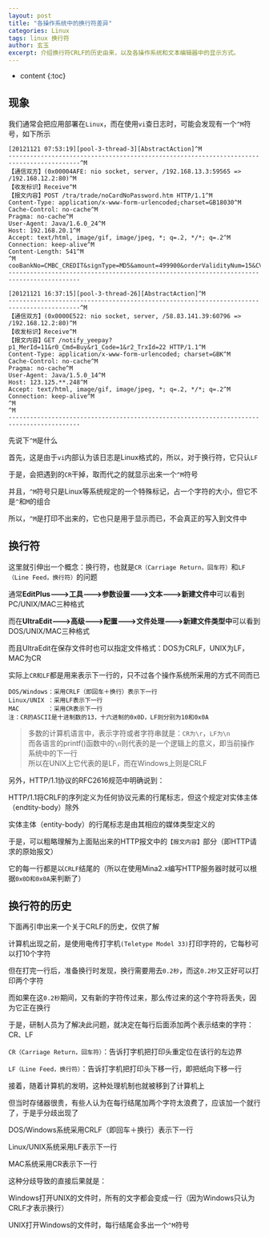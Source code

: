 ```yaml
---
layout: post
title: "各操作系统中的换行符差异"
categories: Linux
tags: linux 换行符
author: 玄玉
excerpt: 介绍换行符CRLF的历史由来，以及各操作系统和文本编辑器中的显示方式。
---
```


* content
{:toc}


## 现象

我们通常会把应用部署在`Linux`，而在使用`vi`查日志时，可能会发现有一个`^M`符号，如下所示

```
[20121121 07:53:19][pool-3-thread-3][AbstractAction]^M
------------------------------------------------------------------------------------------^M
【通信双方】(0x00004AFE: nio socket, server, /192.168.13.3:59565 => /192.168.12.2:80)^M
【收发标识】Receive^M
【报文内容】POST /tra/trade/noCardNoPassword.htm HTTP/1.1^M
Content-Type: application/x-www-form-urlencoded;charset=GB18030^M
Cache-Control: no-cache^M
Pragma: no-cache^M
User-Agent: Java/1.6.0_24^M
Host: 192.168.20.1^M
Accept: text/html, image/gif, image/jpeg, *; q=.2, */*; q=.2^M
Connection: keep-alive^M
Content-Length: 541^M
^M
cooBankNo=CMBC_CREDIT&signType=MD5&amount=499900&orderValidityNum=15&CVVNo=255^M
------------------------------------------------------------------------------------------
```
```
[20121121 16:37:15][pool-3-thread-26][AbstractAction]^M
------------------------------------------------------------------------------------------^M
【通信双方】(0x0000E522: nio socket, server, /58.83.141.39:60796 => /192.168.12.2:80)^M
【收发标识】Receive^M
【报文内容】GET /notify_yeepay?p1_MerId=11&r0_Cmd=Buy&r1_Code=1&r2_TrxId=22 HTTP/1.1^M
Content-Type: application/x-www-form-urlencoded; charset=GBK^M
Cache-Control: no-cache^M
Pragma: no-cache^M
User-Agent: Java/1.5.0_14^M
Host: 123.125.**.248^M
Accept: text/html, image/gif, image/jpeg, *; q=.2, */*; q=.2^M
Connection: keep-alive^M
^M
^M
------------------------------------------------------------------------------------------
```

先说下`^M`是什么

首先，这是由于`vi`内部认为该日志是Linux格式的，所以，对于换行符，它只认`LF`

于是，会把遇到的`CR`干掉，取而代之的就显示出来一个`^M`符号

并且，`^M`符号只是Linux等系统规定的一个特殊标记，占一个字符的大小，但它不是`^`和`M`的组合

所以，`^M`是打印不出来的，它也只是用于显示而已，不会真正的写入到文件中

## 换行符

这里就引伸出一个概念：换行符，也就是`CR（Carriage Return，回车符）`和`LF（Line Feed，换行符）`的问题

通常**EditPlus--->工具--->参数设置--->文本--->新建文件中**可以看到PC/UNIX/MAC三种格式

而在**UltraEdit--->高级--->配置--->文件处理--->新建文件类型中**可以看到DOS/UNIX/MAC三种格式

而且UltraEdit在保存文件时也可以指定文件格式：DOS为CRLF，UNIX为LF，MAC为CR

实际上`CR和LF`都是用来表示下一行的，只不过各个操作系统所采用的方式不同而已

```
DOS/Windows：采用CRLF（即回车＋换行）表示下一行
Linux/UNIX ：采用LF表示下一行
MAC        ：采用CR表示下一行
注：CR的ASCII是十进制数的13，十六进制的0x0D，LF则分别为10和0x0A
```

> 多数的计算机语言中，表示字符或者字符串就是：`CR为\r`，`LF为\n`<br>
而各语言的printf()函数中的`\n`则代表的是一个逻辑上的意义，即当前操作系统中的下一行<br>
所以在UNIX上它代表的是LF，而在Windows上则是CRLF

另外，HTTP/1.1协议的RFC2616规范中明确说到：

HTTP/1.1将CRLF的序列定义为任何协议元素的行尾标志，但这个规定对实体主体（endtity-body）除外

实体主体（entity-body）的行尾标志是由其相应的媒体类型定义的

于是，可以粗略理解为上面贴出来的HTTP报文中的`【报文内容】`部分（即HTTP请求的原始报文）

它的每一行都是以`CRLF`结尾的（所以在使用Mina2.x编写HTTP服务器时就可以根据`0x0D和0x0A`来判断了）

## 换行符的历史

下面再引申出来一个关于CRLF的历史，仅供了解

计算机出现之前，是使用电传打字机`(Teletype Model 33)`打印字符的，它每秒可以打10个字符

但在打完一行后，准备换行时发现，换行需要用去`0.2秒`，而这`0.2秒`又正好可以打印两个字符

而如果在这`0.2秒`期间，又有新的字符传过来，那么传过来的这个字符将丢失，因为它正在换行

于是，研制人员为了解决此问题，就决定在每行后面添加两个表示结束的字符：CR、LF

`CR（Carriage Return，回车符）`：告诉打字机把打印头重定位在该行的左边界

`LF（Line Feed，换行符）`：告诉打字机把打印头下移一行，即把纸向下移一行

接着，随着计算机的发明，这种处理机制也就被移到了计算机上

但当时存储器很贵，有些人认为在每行结尾加两个字符太浪费了，应该加一个就行了，于是乎分歧出现了

DOS/Windows系统采用CRLF（即回车＋换行）表示下一行

Linux/UNIX系统采用LF表示下一行

MAC系统采用CR表示下一行

这种分歧导致的直接后果就是：

Windows打开UNIX的文件时，所有的文字都会变成一行（因为Windows只认为CRLF才表示换行）

UNIX打开Windows的文件时，每行结尾会多出一个`^M`符号